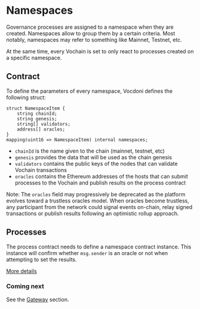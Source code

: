 # Namespaces

Governance processes are assigned to a namespace when they are created. Namespaces allow to group them by a certain criteria. Most notably, namespaces may refer to something like Mainnet, Testnet, etc.

At the same time, every Vochain is set to only react to processes created on a specific namespace.

## Contract

To define the parameters of every namespace, Vocdoni defines the following struct:

```solidity
struct NamespaceItem {
    string chainId;
    string genesis;
    string[] validators;
    address[] oracles;
}
mapping(uint16 => NamespaceItem) internal namespaces;
```

- `chainId` is the name given to the chain (mainnet, testnet, etc)
- `genesis` provides the data that will be used as the chain genesis
- `validators` contains the public keys of the nodes that can validate Vochain transactions
- `oracles` contains the Ethereum addresses of the hosts that can submit processes to the Vochain and publish results on the process contract

Note: The `oracles` field may progressively be deprecated as the platform evolves toward a trustless oracles model. When oracles become trustless, any participant from the network could signal events on-chain, relay signed transactions or publish results following an optimistic rollup approach.

## Processes

The process contract needs to define a namespace contract instance. This instance will confirm whether `msg.sender` is an oracle or not when attempting to set the results.

[More details](/architecture/components/process?id=methods)

### Coming next

See the [Gateway](/architecture/components/gateway) section.
